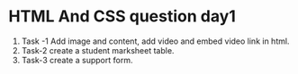 # HTML And CSS question day1

1. Task -1 Add image and content, add video and embed video link in html. 
2. Task-2 create a student marksheet table.
3. Task-3  create a support form.